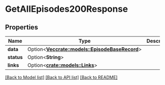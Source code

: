 # GetAllEpisodes200Response

## Properties

Name | Type | Description | Notes
------------ | ------------- | ------------- | -------------
**data** | Option<[**Vec<crate::models::EpisodeBaseRecord>**](EpisodeBaseRecord.md)> |  | [optional]
**status** | Option<**String**> |  | [optional]
**links** | Option<[**crate::models::Links**](Links.md)> |  | [optional]

[[Back to Model list]](../README.md#documentation-for-models) [[Back to API list]](../README.md#documentation-for-api-endpoints) [[Back to README]](../README.md)


